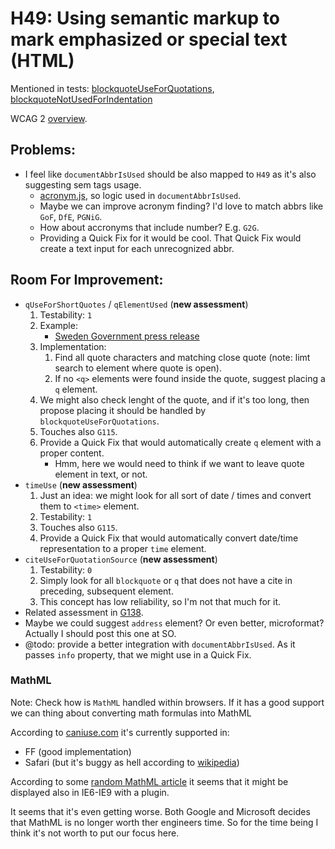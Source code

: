 
# H49: Using semantic markup to mark emphasized or special text (HTML)

Mentioned in tests: [blockquoteUseForQuotations](https://github.com/quailjs/quail/blob/2.2.15/src/js/custom/blockquoteUseForQuotations.js), [blockquoteNotUsedForIndentation](https://github.com/quailjs/quail/blob/2.2.15/src/js/custom/blockquoteNotUsedForIndentation.js)

WCAG 2 [overview](http://www.w3.org/TR/2015/NOTE-WCAG20-TECHS-20150226/H49).

## Problems:

* I feel like `documentAbbrIsUsed` should be also mapped to `H49` as it's also suggesting sem tags usage.
	* [acronym.js](https://github.com/quailjs/quail/blob/2.2.15/src/js/custom/documentAbbrIsUsed.js), so logic used in `documentAbbrIsUsed`.
	* Maybe we can improve acronym finding? I'd love to match abbrs like `GoF`, `DfE`, `PGNiG`.
	* How about accronyms that include number? E.g. `G2G`.
	* Providing a Quick Fix for it would be cool. That Quick Fix would create a text input for each unrecognized abbr.

## Room For Improvement:

* `qUseForShortQuotes` / `qElementUsed` (**new assessment**)
	1. Testability: `1`
	1. Example:
		* [Sweden Government press release](http://www.government.se/sb/d/18308/a/250170)
	1. Implementation:
		1. Find all quote characters and matching close quote (note: limt search to element where quote is open).
		1. If no `<q>` elements were found inside the quote, suggest placing a `q` element.
	1. We might also check lenght of the quote, and if it's too long, then propose placing it should be handled by `blockquoteUseForQuotations`.
	1. Touches also `G115`.
	1. Provide a Quick Fix that would automatically create `q` element with a proper content.
		* Hmm, here we would need to think if we want to leave quote element in text, or not.
* `timeUse` (**new assessment**)
	1. Just an idea: we might look for all sort of date / times and convert them to `<time>` element.
	1. Testability: `1`
	1. Touches also `G115`.
	1. Provide a Quick Fix that would automatically convert date/time representation to a proper `time` element.
* `citeUseForQuotationSource` (**new assessment**)
	1. Testability: `0`
	1. Simply look for all `blockquote` or `q` that does not have a cite in preceding, subsequent element.
	1. This concept has low reliability, so I'm not that much for it.
* Related assessment in [G138](G138.md).
* Maybe we could suggest `address` element? Or even better, microformat? Actually I should post this one at SO.
* @todo: provide a better integration with `documentAbbrIsUsed`. As it passes `info` property, that we might use in a Quick Fix.

### MathML

Note: Check how is `MathML` handled within browsers. If it has a good support we can thing about converting math formulas into MathML

According to [caniuse.com](http://caniuse.com/#feat=mathml) it's currently supported in:

* FF (good implementation)
* Safari (but it's buggy as hell according to [wikipedia](http://en.wikipedia.org/wiki/MathML#Web_browsers))

According to some [random MathML article](https://www.dessci.com/en/products/mathplayer/tech/MathMLinHTML5.htm) it seems that it might be displayed also in IE6-IE9 with a plugin.

It seems that it's even getting worse. Both Google and Microsoft decides that MathML is no longer worth ther engineers time. So for the time being I think it's not worth to put our focus here.